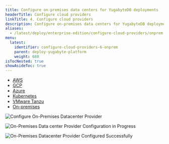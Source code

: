```yaml
---
title: Configure on-premises data centers for YugabyteDB deployments
headerTitle: Configure cloud providers
linkTitle: 4. Configure cloud providers
description: Configure on-premises data centers for YugabyteDB deployments using the YugabyteDB Admin Console
aliases:
  - /latest/deploy/enterprise-edition/configure-cloud-providers/onprem
menu:
  latest:
    identifier: configure-cloud-providers-6-onprem
    parent: deploy-yugabyte-platform
    weight: 680
isTocNested: true
showAsideToc: true
---
```


<ul class="nav nav-tabs-alt nav-tabs-yb">

  <li >
    <a href="/latest/yugabyte-platform/deploy/configure-cloud-providers/aws" class="nav-link">
      <i class="fab fa-aws"></i>
      AWS
    </a>
  </li>

  <li >
    <a href="/latest/yugabyte-platform/deploy/configure-cloud-providers/aws" class="nav-link">
      <i class="fab fa-google" aria-hidden="true"></i>
      GCP
    </a>
  </li>

  <li >
    <a href="/latest/yugabyte-platform/deploy/configure-cloud-providers/aws" class="nav-link">
      <i class="icon-azure" aria-hidden="true"></i>
      Azure
    </a>
  </li>

  <li >
    <a href="/latest/yugabyte-platform/deploy/configure-cloud-providers/aws" class="nav-link">
      <i class="fas fa-cubes" aria-hidden="true"></i>
      Kubernetes
    </a>
  </li>

  <li >
    <a href="/latest/yugabyte-platform/deploy/configure-cloud-providers/vmware-tanzu" class="nav-link">
      <i class="fas fa-cubes" aria-hidden="true"></i>
      VMware Tanzu
    </a>
  </li>

  <li >
    <a href="/latest/yugabyte-platform/deploy/configure-cloud-providers/aws" class="nav-link active">
      <i class="fas fa-building"></i>
      On-premises
    </a>
  </li>

</ul>

![Configure On-Premises Datacenter Provider](/images/ee/onprem/configure-onprem-1.png)

![On-Premises Data center Provider Configuration in Progress](/images/ee/onprem/configure-onprem-2.png)

![On-Premises Datacenter Provider Configured Successfully](/images/ee/onprem/configure-onprem-3.png)
